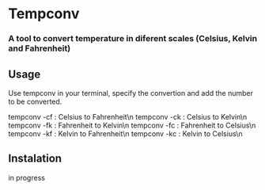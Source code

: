 # Tempconv
### A tool to convert temperature in diferent scales (Celsius, Kelvin and Fahrenheit)

## Usage
Use tempconv in your terminal, specify the convertion and add the number to be converted.

tempconv -cf <number>: Celsius to Fahrenheit\n
tempconv -ck <number>: Celsius to Kelvin\n
tempconv -fk <number>: Fahrenheit to Kelvin\n
tempconv -fc <number>: Fahrenheit to Celsius\n
tempconv -kf <number>: Kelvin to Fahrenheit\n
tempconv -kc <number>: Kelvin to Celsius\n

## Instalation
in progress
